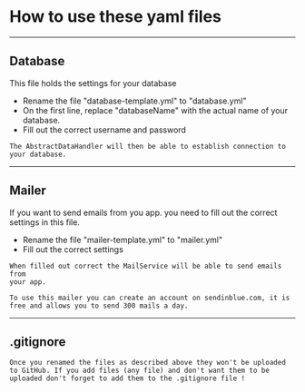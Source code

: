 # How to use these yaml files

---
## Database
This file holds the settings for your database

- Rename the file "database-template.yml" to "database.yml"
- On the first line, replace "databaseName" with the actual name of your database.
- Fill out the correct username and password

````
The AbstractDataHandler will then be able to establish connection to
your database.
````
---
## Mailer
If you want to send emails from you app. you need to fill out the correct 
settings in this file.
- Rename the file "mailer-template.yml" to "mailer.yml"
- Fill out the correct settings

````
When filled out correct the MailService will be able to send emails from
your app.
````
````
To use this mailer you can create an account on sendinblue.com, it is 
free and allows you to send 300 mails a day.
````
---
## .gitignore
````
Once you renamed the files as described above they won't be uploaded 
to GitHub. If you add files (any file) and don't want them to be 
uploaded don't forget to add them to the .gitignore file !